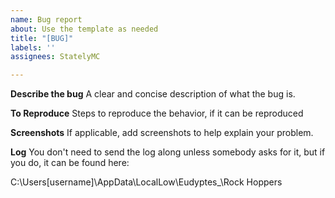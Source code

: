 ```yaml
---
name: Bug report
about: Use the template as needed
title: "[BUG]"
labels: ''
assignees: StatelyMC

---
```


**Describe the bug**
A clear and concise description of what the bug is.

**To Reproduce**
Steps to reproduce the behavior, if it can be reproduced

**Screenshots**
If applicable, add screenshots to help explain your problem.

**Log**
You don't need to send the log along unless somebody asks for it, but if you do, it can be found here:

C:\Users\[username]\AppData\LocalLow\Eudyptes_\Rock Hoppers

